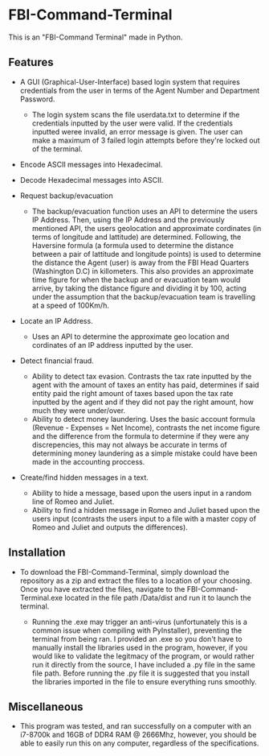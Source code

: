 # FBI-Command-Terminal
This is an "FBI-Command Terminal" made in Python. 

## Features
* A GUI (Graphical-User-Interface) based login system that requires credentials from the user in terms of the Agent Number and Department Password.  
  * The login system scans the file userdata.txt to determine if the credentials inputted by the user were valid. If the credentials inputted weree invalid, an error message is given. The user can make a maximum of 3 failed login attempts before they're locked out of the terminal.

* Encode ASCII messages into Hexadecimal. 
* Decode Hexadecimal messages into ASCII. 
* Request backup/evacuation
  * The backup/evacuation function uses an API to determine the users IP Address. Then, using the IP Address and the previously mentioned API, the users geolocation and approximate cordinates (in terms of longitude and lattitude) are determined. Following, the Haversine formula (a formula used to determine the distance between a pair of lattitude and longitude points) is used to determine the distance the Agent (user) is away from the FBI Head Quarters (Washington D.C) in killometers. This also provides an approximate time figure for when the backup and or evacuation team would arrive, by taking the distance figure and dividing it by 100, acting under the assumption that the backup/evacuation team is travelling at a speed of 100Km/h. 
  
* Locate an IP Address. 
  * Uses an API to determine the approximate geo location and cordinates of an IP address inputted by the user.  
* Detect financial fraud. 
  * Ability to detect tax evasion. Contrasts the tax rate inputted by the agent with the amount of taxes an entity has paid, determines if said entity paid the right amount of taxes based upon the tax rate inputted by the agent and if they did not pay the right amount, how much they were under/over. 
  * Ability to detect money laundering. Uses the basic account formula (Revenue - Expenses = Net Income), contrasts the net income figure and the difference from the formula to determine if they were any discrepencies, this may not always be accurate in terms of determining money laundering as a simple mistake could have been made in the accounting proccess. 
* Create/find hidden messages in a text.
  * Ability to hide a message, based upon the users input in a random line of Romeo and Juliet. 
  * Ability to find a hidden message in Romeo and Juliet based upon the users input (contrasts the users input to a file with a master copy of Romeo and Juliet and outputs the differences). 
  

## Installation
* To download the FBI-Command-Terminal, simply download the repository as a zip and extract the files to a location of your choosing. Once you have extracted the files, navigate to the FBI-Command-Terminal.exe located in the file path /Data/dist and run it to launch the terminal.

  * Running the .exe may trigger an anti-virus (unfortunately this is a common issue when compiling with PyInstaller), preventing the terminal from being ran. I provided an .exe so you don't have to manually install the libraries used in the program, however, if you would like to validate the legitmacy of the program, or would rather run it directly from the source, I have included a .py file in the same file path. Before running the .py file it is suggested that you install the libraries imported in the file to ensure everything runs smoothly. 
  
## Miscellaneous
* This program was tested, and ran successfully on a computer with an i7-8700k and 16GB of DDR4 RAM @ 2666Mhz, however, you should be able to easily run this on any computer, regardless of the specifications.

